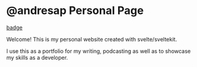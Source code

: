 # @andresap Personal Page

[badge](https://img.shields.io/endpoint?url=https://gist.github.com/aarangop/342d1aa6f4715de5044cd252b7c07a61/raw/personal-page-badges.json)

Welcome! This is my personal website created with svelte/sveltekit.

I use this as a portfolio for my writing, podcasting as well as to showcase my skills as a developer.
